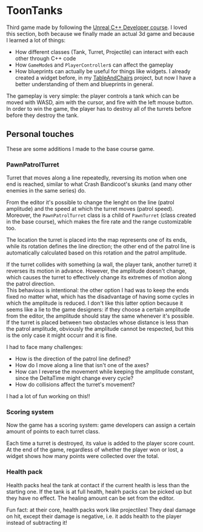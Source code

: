# ToonTanks

Third game made by following the [Unreal C++ Developer course](https://www.gamedev.tv/p/learn-unreal-engine-c-developer-4-22-for-video-game-development?coupon=1D3ABAD8). I loved this section, both because we finally made an actual 3d game and because I learned a lot of things:

- How different classes (Tank, Turret, Projectile) can interact with each other through C++ code
- How `GameMode`s and `PlayerController`s can affect the gameplay
- How blueprints can actually be useful for things like widgets. I already created a widget before, in my [TableAndChairs](https://github.com/PedrelliLuca/TableAndChairs) project, but now I have a better understanding of them and blueprints in general.

The gameplay is very simple: the player controls a tank which can be moved with WASD, aim with the cursor, and fire with the left mouse button. In order to win the game, the player has to destroy all of the turrets before before they destroy the tank.

## Personal touches

These are some additions I made to the base course game.

### PawnPatrolTurret

Turret that moves along a line repeatedly, reversing its motion when one end is reached, similar to what Crash Bandicoot's skunks (and many other enemies in the same series) do.

From the editor it's possible to change the lenght on the line (patrol amplitude) and the speed at which the turret moves (patrol speed). Moreover, the `PawnPatrolTurret` class is a child of `PawnTurret` (class created in the base course), which makes the fire rate and the range customizable too.

The location the turret is placed into the map represents one of its ends, while its rotation defines the line direction; the other end of the patrol line is automatically calculated based on this rotation and the patrol amplitude. 

If the turret collides with something (a wall, the player tank, another turret) it reverses its motion in advance. However, the amplitude doesn't change, which causes the turret to effectively change its extremes of motion along the patrol direction.  
This behavious is intentional: the other option I had was to keep the ends fixed no matter what, which has the disadvantage of having some cycles in which the amplitude is reduced. I don't like this latter option because it seems like a lie to the game designers: if they choose a certain amplitude from the editor, the amplitude should stay the same whenever it's possible.  
If the turret is placed between two obstacles whose distance is less than the patrol amplitude, obviously the amplitude cannot be respected, but this is the only case it might occurr and it is fine.

I had to face many challenges: 
- How is the direction of the patrol line defined? 
- How do I move along a line that isn't one of the axes?
- How can I reverse the movement while keeping the amplitude constant, since the DeltaTime might change every cycle? 
- How do collisions affect the turret's movement?

I had a lot of fun working on this!!

### Scoring system

Now the game has a scoring system: game developers can assign a certain amount of points to each turret class.

Each time a turret is destroyed, its value is added to the player score count. At the end of the game, regardless of whether the player won or lost, a widget shows how many points were collected over the total.

### Health pack

Health packs heal the tank at contact if the current health is less than the starting one. If the tank is at full health, healrh packs can be picked up but they have no effect. The healing amount can be set from the editor.

Fun fact: at their core, health packs work like projectiles! They deal damage on hit, except their damage is negative, i.e. it adds health to the player instead of subtracting it!